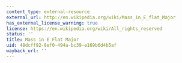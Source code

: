 ```yaml
---
content_type: external-resource
external_url: http://en.wikipedia.org/wiki/Mass_in_E_flat_Major
has_external_license_warning: true
license: https://en.wikipedia.org/wiki/All_rights_reserved
status: ''
title: Mass in E Flat Major
uid: 48dcff92-8ef0-494a-bc39-e169b6d4b5af
wayback_url: ''
---
```

